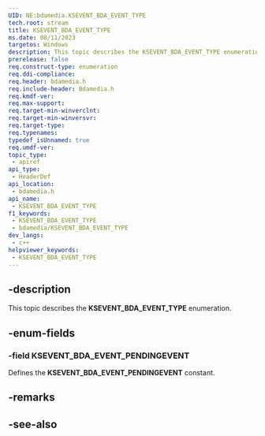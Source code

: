```yaml
---
UID: NE:bdamedia.KSEVENT_BDA_EVENT_TYPE
tech.root: stream
title: KSEVENT_BDA_EVENT_TYPE
ms.date: 08/11/2023
targetos: Windows
description: This topic describes the KSEVENT_BDA_EVENT_TYPE enumeration.
prerelease: false
req.construct-type: enumeration
req.ddi-compliance: 
req.header: bdamedia.h
req.include-header: Bdamedia.h
req.kmdf-ver: 
req.max-support: 
req.target-min-winverclnt: 
req.target-min-winversvr: 
req.target-type: 
req.typenames: 
typedef_isUnnamed: true
req.umdf-ver: 
topic_type:
 - apiref
api_type:
 - HeaderDef
api_location:
 - bdamedia.h
api_name:
 - KSEVENT_BDA_EVENT_TYPE
f1_keywords:
 - KSEVENT_BDA_EVENT_TYPE
 - bdamedia/KSEVENT_BDA_EVENT_TYPE
dev_langs:
 - c++
helpviewer_keywords:
 - KSEVENT_BDA_EVENT_TYPE
---
```


## -description

This topic describes the **KSEVENT_BDA_EVENT_TYPE** enumeration.

## -enum-fields

### -field KSEVENT_BDA_EVENT_PENDINGEVENT

Defines the **KSEVENT_BDA_EVENT_PENDINGEVENT** constant.

## -remarks

## -see-also
